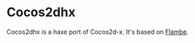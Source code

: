Cocos2dhx
=========

Cocos2dhx is a haxe port of Cocos2d-x. It's based on [Flambe](https://github.com/aduros/flambe).


